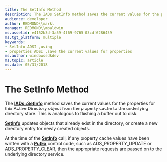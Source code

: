 ```yaml
---
title: The SetInfo Method
description: The IADs SetInfo method saves the current values for the properties for this Active Directory object from the property cache to the underlying directory store. This is analogous to flushing a buffer out to disk.
audience: developer
author: REDMOND\\markl
manager: REDMOND\\mbaldwin
ms.assetid: e4152b3d-3a59-4f69-9765-03cdf6286459
ms.tgt_platform: multiple
keywords:
- SetInfo ADSI ,using
- properties ADSI ,save the current values for properties
ms.author: windowssdkdev
ms.topic: article
ms.date: 05/31/2018
---
```


# The SetInfo Method

The [**IADs::SetInfo**](/windows/desktop/api/Iads/nf-iads-iads-setinfo) method saves the current values for the properties for this Active Directory object from the property cache to the underlying directory store. This is analogous to flushing a buffer out to disk.

[**SetInfo**](/windows/desktop/api/Iads/nf-iads-iads-setinfo) updates objects that already exist in the directory, or create a new directory entry for newly created objects.

At the time of the [**SetInfo**](/windows/desktop/api/Iads/nf-iads-iads-setinfo) call, if any property cache values have been written with a [**PutEx**](/windows/desktop/api/Iads/nf-iads-iads-putex) control code, such as ADS\_PROPERTY\_UPDATE or ADS\_PROPERTY\_CLEAR, then the appropriate requests are passed on to the underlying directory service.

 

 




